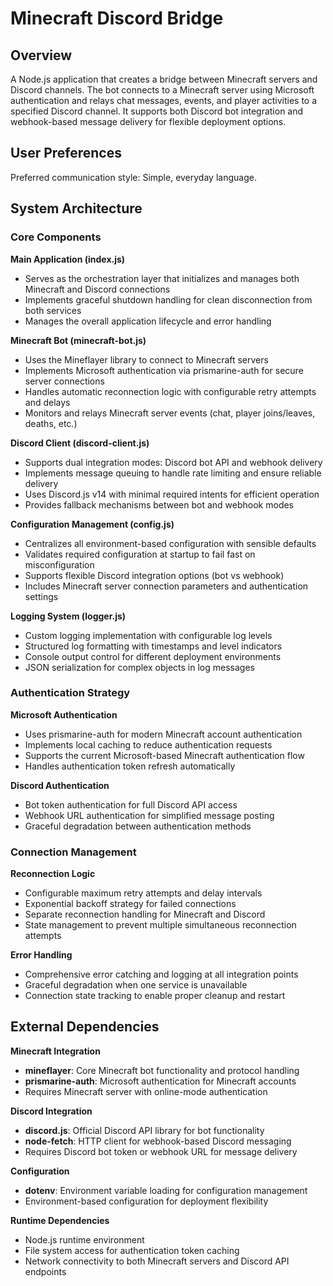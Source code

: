 # Minecraft Discord Bridge

## Overview

A Node.js application that creates a bridge between Minecraft servers and Discord channels. The bot connects to a Minecraft server using Microsoft authentication and relays chat messages, events, and player activities to a specified Discord channel. It supports both Discord bot integration and webhook-based message delivery for flexible deployment options.

## User Preferences

Preferred communication style: Simple, everyday language.

## System Architecture

### Core Components

**Main Application (index.js)**
- Serves as the orchestration layer that initializes and manages both Minecraft and Discord connections
- Implements graceful shutdown handling for clean disconnection from both services
- Manages the overall application lifecycle and error handling

**Minecraft Bot (minecraft-bot.js)**
- Uses the Mineflayer library to connect to Minecraft servers
- Implements Microsoft authentication via prismarine-auth for secure server connections
- Handles automatic reconnection logic with configurable retry attempts and delays
- Monitors and relays Minecraft server events (chat, player joins/leaves, deaths, etc.)

**Discord Client (discord-client.js)**
- Supports dual integration modes: Discord bot API and webhook delivery
- Implements message queuing to handle rate limiting and ensure reliable delivery
- Uses Discord.js v14 with minimal required intents for efficient operation
- Provides fallback mechanisms between bot and webhook modes

**Configuration Management (config.js)**
- Centralizes all environment-based configuration with sensible defaults
- Validates required configuration at startup to fail fast on misconfiguration
- Supports flexible Discord integration options (bot vs webhook)
- Includes Minecraft server connection parameters and authentication settings

**Logging System (logger.js)**
- Custom logging implementation with configurable log levels
- Structured log formatting with timestamps and level indicators
- Console output control for different deployment environments
- JSON serialization for complex objects in log messages

### Authentication Strategy

**Microsoft Authentication**
- Uses prismarine-auth for modern Minecraft account authentication
- Implements local caching to reduce authentication requests
- Supports the current Microsoft-based Minecraft authentication flow
- Handles authentication token refresh automatically

**Discord Authentication**
- Bot token authentication for full Discord API access
- Webhook URL authentication for simplified message posting
- Graceful degradation between authentication methods

### Connection Management

**Reconnection Logic**
- Configurable maximum retry attempts and delay intervals
- Exponential backoff strategy for failed connections
- Separate reconnection handling for Minecraft and Discord
- State management to prevent multiple simultaneous reconnection attempts

**Error Handling**
- Comprehensive error catching and logging at all integration points
- Graceful degradation when one service is unavailable
- Connection state tracking to enable proper cleanup and restart

## External Dependencies

**Minecraft Integration**
- **mineflayer**: Core Minecraft bot functionality and protocol handling
- **prismarine-auth**: Microsoft authentication for Minecraft accounts
- Requires Minecraft server with online-mode authentication

**Discord Integration**
- **discord.js**: Official Discord API library for bot functionality
- **node-fetch**: HTTP client for webhook-based Discord messaging
- Requires Discord bot token or webhook URL for message delivery

**Configuration**
- **dotenv**: Environment variable loading for configuration management
- Environment-based configuration for deployment flexibility

**Runtime Dependencies**
- Node.js runtime environment
- File system access for authentication token caching
- Network connectivity to both Minecraft servers and Discord API endpoints